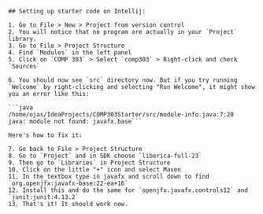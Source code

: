     ## Setting up starter code on Intellij:

    1. Go to File > New > Project from version control
    2. You will notice that no program are actually in your `Project` library. 
    3. Go to File > Project Structure
    4. Find `Modules` in the left panel
    5. Click on `COMP 303` > Select `comp303` > Right-click and check `Sources`
    
    6. You should now see `src` directory now. But if you try running `Welcome` by right-clicking and selecting "Run Welcome", it might show you an error like this:

    ```java
    /home/ojas/IdeaProjects/COMP303Starter/src/module-info.java:7:20
    java: module not found: javafx.base```

    Here's how to fix it:

    7. Go back to File > Project Structure
    8. Go to `Project` and in SDK choose `liberica-full-23`
    9. Then go to `Libraries` in Project Structure
    10. Click on the little "+" icon and select Maven
    11. In the textbox type in javafx and scroll down to find `org.openjfx:javafx-base:22-ea+16`
    12. Install this and do the same for `openjfx.javafx.controls12` and `junit:junit:4.13.2`
    13. That's it! It should work now.  
